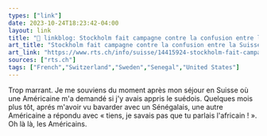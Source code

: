 ```yaml
---
types: ["link"]
date: 2023-10-24T18:23:42-04:00
layout: link
title: "🔗 linkblog: Stockholm fait campagne contre la confusion entre la Suisse et la Suède - rts.ch - Suisse'"
art_title: "Stockholm fait campagne contre la confusion entre la Suisse et la Suède - rts.ch - Suisse"
art_link: "https://www.rts.ch/info/suisse/14415924-stockholm-fait-campagne-contre-la-confusion-entre-la-suisse-et-la-suede.html?rts_source=rss_t"
sources: ["rts.ch"]
tags: ["French","Switzerland","Sweden","Senegal","United States"]
---
```

Trop marrant. Je me souviens du moment après mon séjour en Suisse où une Américaine m'a demandé si j'y avais appris le suédois. Quelques mois plus tôt, aprés m'avoir vu bavarder avec un Sénégalais, une autre Américaine a répondu avec « tiens, je savais pas que tu parlais l'africain ! ». Oh là là, les Américains.

